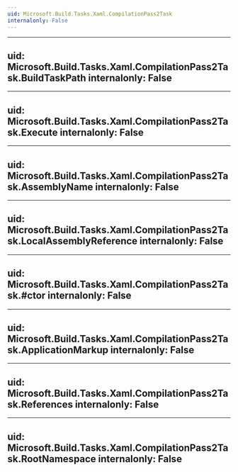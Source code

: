```yaml
---
uid: Microsoft.Build.Tasks.Xaml.CompilationPass2Task
internalonly: False
---
```


---
uid: Microsoft.Build.Tasks.Xaml.CompilationPass2Task.BuildTaskPath
internalonly: False
---

---
uid: Microsoft.Build.Tasks.Xaml.CompilationPass2Task.Execute
internalonly: False
---

---
uid: Microsoft.Build.Tasks.Xaml.CompilationPass2Task.AssemblyName
internalonly: False
---

---
uid: Microsoft.Build.Tasks.Xaml.CompilationPass2Task.LocalAssemblyReference
internalonly: False
---

---
uid: Microsoft.Build.Tasks.Xaml.CompilationPass2Task.#ctor
internalonly: False
---

---
uid: Microsoft.Build.Tasks.Xaml.CompilationPass2Task.ApplicationMarkup
internalonly: False
---

---
uid: Microsoft.Build.Tasks.Xaml.CompilationPass2Task.References
internalonly: False
---

---
uid: Microsoft.Build.Tasks.Xaml.CompilationPass2Task.RootNamespace
internalonly: False
---
